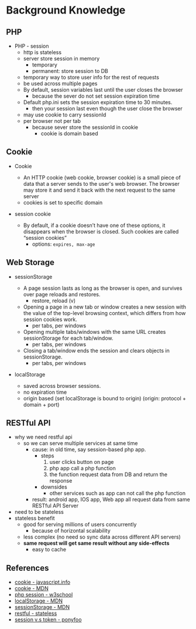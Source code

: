 
# Background Knowledge

## PHP

* PHP - session
    * http is stateless
    * server store session in memory
        * temporary
        * permanent: store session to DB
    * temporary way to store user info for the rest of requests
    * be used across multiple pages
    * By default, session variables last until the user closes the browser
        * because the sever do not set session expiration time
    * Default php.ini sets the session expiration time to 30 minutes.
        * then your session last even though the user close the browser
    * may use cookie to carry sessionId
    * per browser not per tab
        * because sever store the sessionId in cookie
            * cookie is domain based


## Cookie

* Cookie
  * An HTTP cookie (web cookie, browser cookie) is a small piece of data that a server sends to the user's web browser. The browser may store it and send it back with the next request to the same server
  * cookies is set to specific domain

* session cookie
    * By default, if a cookie doesn’t have one of these options, it disappears when the browser is closed. Such cookies are called “session cookies”
        * options: `expires, max-age`


## Web Storage
* sessionStorage
    * A page session lasts as long as the browser is open, and survives over page reloads and restores.
        * restore, reload (v)
    * Opening a page in a new tab or window creates a new session with the value of the top-level browsing context, which differs from how session cookies work.
        * per tabs, per windows
    * Opening multiple tabs/windows with the same URL creates sessionStorage for each tab/window.
        * per tabs, per windows
    * Closing a tab/window ends the session and clears objects in sessionStorage.
        * per tabs, per windows

* localStorage
    * saved across browser sessions.
    * no expiration time
    * origin based (set localStorage is bound to origin) (origin: protocol + domain + port)


## RESTful API
* why we need restful api
    * so we can serve multiple services at same time
        * cause: in old time, say session-based php app.
            * steps
                1. user clicks button on page
                2. php app call a php function
                3. the function request data from DB and return the response
            * downsides
                * other services such as app can not call the php function
        * result: android app, IOS app, Web app all request data from same RESTful API Server
* need to be stateless
* stateless benefit
    * good for serving millions of users concurrently
        * because of horizontal scalability
    * less complex (no need so sync data across different API servers)
    * **same request will get same result without any side-effects**
        * easy to cache


## References
* [cookie - javascript.info](https://javascript.info/cookie)
* [cookie - MDN](https://developer.mozilla.org/en-US/docs/Web/HTTP/Cookies)
* [php session - w3school](https://www.w3schools.com/php/php_sessions.asp)
* [localStorage - MDN](https://developer.mozilla.org/en-US/docs/Web/API/Window/localStorage)
* [sessionStorage - MDN](https://developer.mozilla.org/en-US/docs/Web/API/Window/sessionStorage)
* [restful - stateless](https://restfulapi.net/statelessness/)
* [session v.s token - ponyfoo](https://ponyfoo.com/articles/json-web-tokens-vs-session-cookies)
